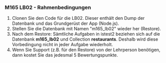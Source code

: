 ### M165 LB02 - Rahmenbedingungen
1. Clonen Sie den Code für die LB02. Dieser enthält den Dump der Datenbank und
das Grundgerüst der App (Node.js).
2. Stellen Sie die Datenbank mit Namen "m165_lb02" wieder her (Restore).
3. Nach dem Restore: Sämtliche Aufgaben in istest2 beziehen sich auf die
Datenbank __m165_lb02__ und Collection __restaurants__.
Deshalb wird diese Vorbedingung nicht in jeder Aufgabe wiederholt.
4. Wenn Sie Support (z.B. für den Restore) von der Lehrperson benötigen,
dann kostet Sie das jedesmal 5 Bewertungspunkte.
